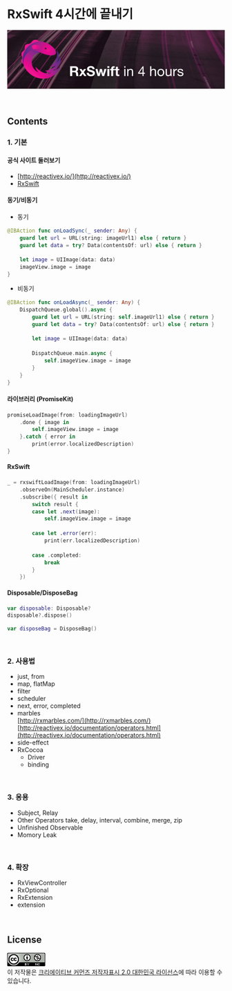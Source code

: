 # RxSwift 4시간에 끝내기

![](docs/rxswift_in_4_hours_logo.png)

<br/>

## Contents

### 1. 기본
#### 공식 사이트 둘러보기
- [http://reactivex.io/](http://reactivex.io/)
- [RxSwift](https://github.com/ReactiveX/RxSwift)

#### 동기/비동기
- 동기
```swift
@IBAction func onLoadSync(_ sender: Any) {
    guard let url = URL(string: imageUrl1) else { return }
    guard let data = try? Data(contentsOf: url) else { return }
    
    let image = UIImage(data: data)
    imageView.image = image
}
```
- 비동기
```swift
@IBAction func onLoadAsync(_ sender: Any) {
    DispatchQueue.global().async {
        guard let url = URL(string: self.imageUrl1) else { return }
        guard let data = try? Data(contentsOf: url) else { return }
        
        let image = UIImage(data: data)
        
        DispatchQueue.main.async {
            self.imageView.image = image
        }
    }
}
```

#### 라이브러리 (PromiseKit)
```swift
promiseLoadImage(from: loadingImageUrl)
    .done { image in
        self.imageView.image = image
    }.catch { error in
        print(error.localizedDescription)
}
```

#### RxSwift
```swift
_ = rxswiftLoadImage(from: loadingImageUrl)
    .observeOn(MainScheduler.instance)
    .subscribe({ result in
        switch result {
        case let .next(image):
            self.imageView.image = image

        case let .error(err):
            print(err.localizedDescription)

        case .completed:
            break
        }
    })
```

#### Disposable/DisposeBag
```swift
var disposable: Disposable?
disposable?.dispose()
```
```swift
var disposeBag = DisposeBag()
```

<br/>

### 2. 사용법
- just, from
- map, flatMap
- filter
- scheduler
- next, error, completed
- marbles<br/>
  [http://rxmarbles.com/](http://rxmarbles.com/)<br/>
  [http://reactivex.io/documentation/operators.html](http://reactivex.io/documentation/operators.html)
- side-effect
- RxCocoa
  - Driver
  - binding

<br/>

### 3. 응용
- Subject, Relay
- Other Operators
     take, delay, interval, 
     combine, merge, zip
- Unfinished Observable
- Momory Leak

<br/>

### 4. 확장
- RxViewController
- RxOptional
- RxExtension
- extension

<br/>

## License

![](docs/cc_license.png)
<br />이 저작물은 <a rel="license" href="http://creativecommons.org/licenses/by/2.0/kr/">크리에이티브 커먼즈 저작자표시 2.0 대한민국 라이선스</a>에 따라 이용할 수 있습니다.